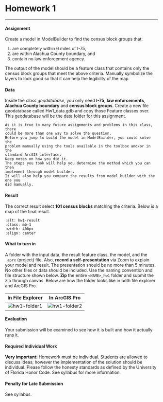 # Homework 1

---

#### Assignment

Create a model in ModelBuilder to find the census block groups that:

1. are completely within 6 miles of I-75,
2. are within Alachua County boundary, and 
3. contain no law enforcement agency. 

The output of the model should be a feature class that contains only
the census block groups that meet the above criteria.
Manually symbolize the layers to look good so that it can help the
legibility of the map.

#### Data

Inside the _class geodatabase_, you only need **I-75**, **law enforcements**, 
**Alachua County boundary** and **census block groups**.
Create a new file geodatabase called Hw1_data.gdb and copy those Feature
classes over.
This geodatabase will be the data folder for this assignment.

```{tip}
As it is true to many future assignments and problems in this class, there
could be more than one way to solve the question.
Before you jump to build the model in ModelBuilder, you could solve the
problem manually using the tools available in the toolbox and/or in the
standard ArcGIS interface.
Keep notes on how you did it.
The steps you took will help you determine the method which you can then
implement through model builder.
It will also help you compare the results from model builder with the one you
did manually.
```

#### Result

The correct result select **101 census blocks** matching the criteria.
Below is a map of the final result.

```{image} ../_static/images/hw1_result.png
:alt: hw1-result
:class: mb-1
:width: 400px
:align: center
```

#### What to turn in

A folder with the input data, the result feature class, the model, and the
`.aprx` (project) file.
Also, **record a self-presentation** via Zoom to explain your model and result.
The presentation should be no more than 5 minutes.
No other files or data should be included.
Use the naming convention and file structure shown below.
**Zip** the entire `<NAME>_hw1` folder and submit the zip through canvas.
Below are how the folder looks like in both file explorer and ArcGIS Pro.

|                  In File Explorer                  |                   In ArcGIS Pro                    |
|:--------------------------------------------------:|:--------------------------------------------------:|
| ![hw1-folder1](../_static/images/hw1_folder_1.png) | ![hw1-folder2](../_static/images/hw1_folder_2.png) |

#### Evaluation

Your submission will be examined to see how it is built and how it actually
runs it.

#### Required Individual Work

**Very important**: Homework must be individual.
Students are allowed to discuss ideas; however the implementation of the
solution should be individual.
Please follow the honesty standards as defined by the University of Florida
Honor Code. See syllabus for more information.

#### Penalty for Late Submission

See syllabus.
